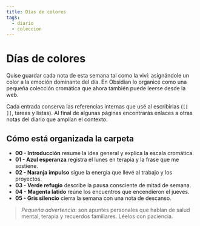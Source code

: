```yaml
---
title: Días de colores
tags:
  - diario
  - coleccion
---
```


# Días de colores

Quise guardar cada nota de esta semana tal como la viví: asignándole un color a la emoción dominante del día. En Obsidian lo organicé como una pequeña colección cromática que ahora también puede leerse desde la web.

Cada entrada conserva las referencias internas que usé al escribirlas (`[[ ]]`, tareas y listas). Al final de algunas páginas encontrarás enlaces a otras notas del diario que amplían el contexto.

## Cómo está organizada la carpeta
- **00 - Introducción** resume la idea general y explica la escala cromática.
- **01 - Azul esperanza** registra el lunes en terapia y la frase que me sostiene.
- **02 - Naranja impulso** sigue la energía que llevé al trabajo y los proyectos.
- **03 - Verde refugio** describe la pausa consciente de mitad de semana.
- **04 - Magenta latido** reúne los encuentros que encendieron el jueves.
- **05 - Gris silencio** cierra la semana con una nota de descanso.

> _Pequeña advertencia_: son apuntes personales que hablan de salud mental, terapia y recuerdos familiares. Léelos con paciencia.

